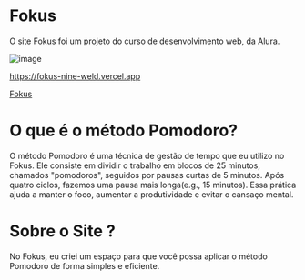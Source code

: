 # Fokus

O site Fokus foi um projeto do curso de desenvolvimento web, da Alura.

![image](https://github.com/user-attachments/assets/2d9d2148-0b4c-43db-a244-93f565e1c80e)

https://fokus-nine-weld.vercel.app

[Fokus](https://fokus-nine-weld.vercel.app)

# O que é o método Pomodoro?

O método Pomodoro é uma técnica de gestão de tempo que eu utilizo no Fokus. Ele consiste em dividir o trabalho em blocos de 25 minutos, chamados "pomodoros", seguidos por pausas curtas de 5 minutos. Após quatro ciclos, fazemos uma pausa mais longa(e.g., 15 minutos). Essa prática ajuda a manter o foco, aumentar a produtividade e evitar o cansaço mental.

# Sobre o Site ?

No Fokus, eu criei um espaço para que você possa aplicar o método Pomodoro de forma simples e eficiente.
